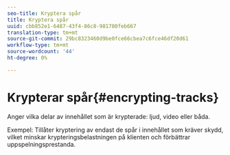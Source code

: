 ```yaml
---
seo-title: Kryptera spår
title: Kryptera spår
uuid: cbb852e1-6487-43f4-86c8-981780feb667
translation-type: tm+mt
source-git-commit: 29bc8323460d9be0fce66cbea7c6fce46df20d61
workflow-type: tm+mt
source-wordcount: '44'
ht-degree: 0%

---
```



# Krypterar spår{#encrypting-tracks}

Anger vilka delar av innehållet som är krypterade: ljud, video eller båda.

Exempel: Tillåter kryptering av endast de spår i innehållet som kräver skydd, vilket minskar krypteringsbelastningen på klienten och förbättrar uppspelningsprestanda.
